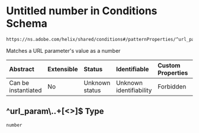 # Untitled number in Conditions Schema

```txt
https://ns.adobe.com/helix/shared/conditions#/patternProperties/^url_param\..+[<>]$
```

Matches a URL parameter's value as a number

| Abstract            | Extensible | Status         | Identifiable            | Custom Properties | Additional Properties | Access Restrictions | Defined In                                                               |
| :------------------ | :--------- | :------------- | :---------------------- | :---------------- | :-------------------- | :------------------ | :----------------------------------------------------------------------- |
| Can be instantiated | No         | Unknown status | Unknown identifiability | Forbidden         | Allowed               | none                | [conditions.schema.json*](conditions.schema.json "open original schema") |

## ^url_param\\..+\[<>]$ Type

`number`
